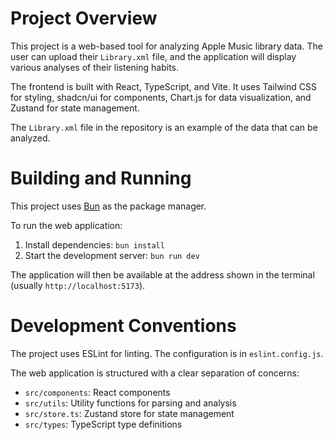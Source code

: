 # Project Overview

This project is a web-based tool for analyzing Apple Music library data. The user can upload their `Library.xml` file, and the application will display various analyses of their listening habits.

The frontend is built with React, TypeScript, and Vite. It uses Tailwind CSS for styling, shadcn/ui for components, Chart.js for data visualization, and Zustand for state management.

The `Library.xml` file in the repository is an example of the data that can be analyzed.

# Building and Running

This project uses [Bun](https://bun.sh/) as the package manager.

To run the web application:

1.  Install dependencies: `bun install`
2.  Start the development server: `bun run dev`

The application will then be available at the address shown in the terminal (usually `http://localhost:5173`).

# Development Conventions

The project uses ESLint for linting. The configuration is in `eslint.config.js`.

The web application is structured with a clear separation of concerns:

- `src/components`: React components
- `src/utils`: Utility functions for parsing and analysis
- `src/store.ts`: Zustand store for state management
- `src/types`: TypeScript type definitions
